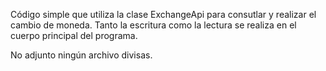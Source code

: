 Código simple que utiliza la clase ExchangeApi para consutlar y realizar el cambio de moneda. 
Tanto la escritura como la lectura se realiza en el cuerpo principal del programa.

No adjunto ningún archivo divisas. 
